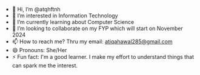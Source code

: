 - 👋 Hi, I’m @atqhftnh
- 👀 I’m interested in Information Technology
- 🌱 I’m currently learning about Computer Science
- 💞️ I’m looking to collaborate on my FYP which will start on November 2024
- 📫 How to reach me? Thru my email: atiqahawal285@gmail.com
- 😄 Pronouns: She/Her
- ⚡ Fun fact: I'm a good learner. I make my effort to understand things that can spark me the interest.

<!---
atqhftnh/atqhftnh is a ✨ special ✨ repository because its `README.md` (this file) appears on your GitHub profile.
You can click the Preview link to take a look at your changes.
--->
